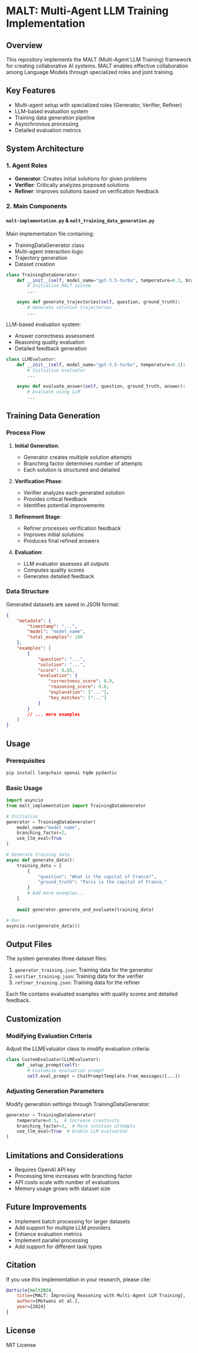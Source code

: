 # MALT: Multi-Agent LLM Training Implementation

## Overview
This repository implements the MALT (Multi-Agent LLM Training) framework for creating collaborative AI systems. MALT enables effective collaboration among Language Models through specialized roles and joint training.

## Key Features
- Multi-agent setup with specialized roles (Generator, Verifier, Refiner)
- LLM-based evaluation system
- Training data generation pipeline
- Asynchronous processing
- Detailed evaluation metrics

## System Architecture

### 1. Agent Roles
- **Generator**: Creates initial solutions for given problems
- **Verifier**: Critically analyzes proposed solutions
- **Refiner**: Improves solutions based on verification feedback

### 2. Main Components

#### `malt-implementation.py` & `malt_training_data_generation.py`
Main implementation file containing:
- TrainingDataGenerator class
- Multi-agent interaction logic
- Trajectory generation
- Dataset creation

```python
class TrainingDataGenerator:
    def __init__(self, model_name="gpt-3.5-turbo", temperature=0.3, branching_factor=2):
        # Initialize MALT system
        ...

    async def generate_trajectories(self, question, ground_truth):
        # Generate solution trajectories
        ...
```
LLM-based evaluation system:
- Answer correctness assessment
- Reasoning quality evaluation
- Detailed feedback generation

```python
class LLMEvaluator:
    def __init__(self, model_name="gpt-3.5-turbo", temperature=0.1):
        # Initialize evaluator
        ...

    async def evaluate_answer(self, question, ground_truth, answer):
        # Evaluate using LLM
        ...
```

## Training Data Generation

### Process Flow
1. **Initial Generation**:
   - Generator creates multiple solution attempts
   - Branching factor determines number of attempts
   - Each solution is structured and detailed

2. **Verification Phase**:
   - Verifier analyzes each generated solution
   - Provides critical feedback
   - Identifies potential improvements

3. **Refinement Stage**:
   - Refiner processes verification feedback
   - Improves initial solutions
   - Produces final refined answers

4. **Evaluation**:
   - LLM evaluator assesses all outputs
   - Computes quality scores
   - Generates detailed feedback

### Data Structure
Generated datasets are saved in JSON format:
```json
{
    "metadata": {
        "timestamp": "...",
        "model": "model_name",
        "total_examples": 100
    },
    "examples": [
        {
            "question": "...",
            "solution": "...",
            "score": 0.85,
            "evaluation": {
                "correctness_score": 0.9,
                "reasoning_score": 0.8,
                "explanation": ["..."],
                "key_matches": ["..."]
            }
        }
        // ... more examples
    ]
}
```

## Usage

### Prerequisites
```bash
pip install langchain openai tqdm pydantic
```

### Basic Usage
```python
import asyncio
from malt_implementation import TrainingDataGenerator

# Initialize
generator = TrainingDataGenerator(
    model_name="model_name",
    branching_factor=2,
    use_llm_eval=True
)

# Generate training data
async def generate_data():
    training_data = [
        {
            "question": "What is the capital of France?",
            "ground_truth": "Paris is the capital of France."
        }
        # Add more examples...
    ]
    
    await generator.generate_and_evaluate(training_data)

# Run
asyncio.run(generate_data())
```

## Output Files
The system generates three dataset files:
1. `generator_training.json`: Training data for the generator
2. `verifier_training.json`: Training data for the verifier
3. `refiner_training.json`: Training data for the refiner

Each file contains evaluated examples with quality scores and detailed feedback.

## Customization

### Modifying Evaluation Criteria
Adjust the LLMEvaluator class to modify evaluation criteria:
```python
class CustomEvaluator(LLMEvaluator):
    def _setup_prompt(self):
        # Customize evaluation prompt
        self.eval_prompt = ChatPromptTemplate.from_messages([...])
```

### Adjusting Generation Parameters
Modify generation settings through TrainingDataGenerator:
```python
generator = TrainingDataGenerator(
    temperature=0.5,  # Increase creativity
    branching_factor=3,  # More solution attempts
    use_llm_eval=True  # Enable LLM evaluation
)
```

## Limitations and Considerations
- Requires OpenAI API key
- Processing time increases with branching factor
- API costs scale with number of evaluations
- Memory usage grows with dataset size

## Future Improvements
- Implement batch processing for larger datasets
- Add support for multiple LLM providers
- Enhance evaluation metrics
- Implement parallel processing
- Add support for different task types

## Citation
If you use this implementation in your research, please cite:
```bibtex
@article{malt2024,
    title={MALT: Improving Reasoning with Multi-Agent LLM Training},
    author={Motwani et al.},
    year={2024}
}
```

## License
MIT License